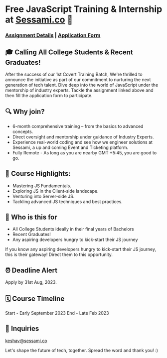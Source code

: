 # Free JavaScript Training & Internship at [Sessami.co](https://sessami.co/) 🚀

### [Assignment Details](Task1.md) | [Application Form](https://forms.gle/BnRXE1AcoJVR1x897)

## 🎓 **Calling All College Students & Recent Graduates!**

After the success of our 1st Covert Training Batch, We're thrilled to announce the initiative as part of our commitment to nurturing the next generation of tech talent.
Dive deep into the world of JavaScript under the mentorship of industry experts.
Tackle the assignment linked above and then fill the application form to participate.

## 🔍 **Why join?**
- 6-month comprehensive training – from the basics to advanced concepts.
- Direct oversight and mentorship under guidance of Industry Experts.
- Experience real-world coding and see how we engineer solutions at Sessami, a up and coming Event and Ticketing platform.
- Fully Remote - As long as you are nearby GMT +5:45, you are good to go.
  
## 📌 **Course Highlights**:
- Mastering JS Fundamentals.
- Exploring JS in the Client-side landscape.
- Venturing into Server-side JS.
- Tackling advanced JS techniques and best practices.

## 🤝 Who is this for
- All College Students ideally in their final years of Bachelors
- Recent Graduates!
- Any aspiring developers hungry to kick-start their JS journey

If you know any aspiring developers hungry to kick-start their JS journey, this is their gateway! Direct them to this opportunity.

## ⏰ **Deadline Alert**
Apply by 31st Aug, 2023.

## 🗓 Course Timeline
Start - Early September 2023
End - Late Feb 2023

## 📧 **Inquiries**
keshav@sessami.co

Let's shape the future of tech, together.
Spread the word and thank you! :)
